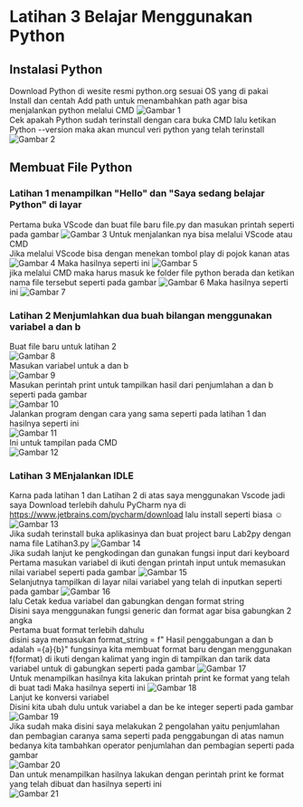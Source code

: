 # Latihan 3 Belajar Menggunakan Python

## Instalasi Python
Download Python di wesite resmi python.org sesuai OS yang di pakai <br />
Install dan centah Add path untuk menambahkan path agar bisa menjalankan python melalui CMD
![Gambar 1](screnshoot/ss1.png)<br />
Cek apakah Python sudah terinstall dengan cara buka CMD lalu ketikan Python --version maka akan muncul veri python yang telah terinstall
![Gambar 2](screnshoot/ss2.png)


## Membuat File Python
### Latihan 1 menampilkan "Hello" dan "Saya sedang belajar Python" di layar
Pertama buka VScode dan buat file baru file.py dan masukan printah seperti pada gambar
![Gambar 3](screnshoot/ss3.png)
Untuk menjalankan nya bisa melalui VScode atau CMD <br />
Jika melalui VScode bisa dengan menekan tombol play di pojok kanan atas
![Gambar 4](screnshoot/ss4.png)
Maka hasilnya seperti ini
![Gambar 5](screnshoot/ss5.png)<br />
jika melalui CMD maka harus masuk ke folder file python berada dan ketikan nama file tersebut seperti pada gambar
![Gambar 6](screnshoot/ss6.png)
Maka hasilnya seperti ini
![Gambar 7](screnshoot/ss7.png)
### Latihan 2 Menjumlahkan dua buah bilangan menggunakan variabel a dan b
Buat file baru untuk latihan 2 <br />
![Gambar 8](screnshoot/ss8.png) <br />
Masukan variabel untuk a dan b<br />
![Gambar 9](screnshoot/ss9.png)<br />
Masukan perintah print untuk tampilkan hasil dari penjumlahan a dan b seperti pada gambar <br />
![Gambar 10](screnshoot/ss10.png)<br />
Jalankan program dengan cara yang sama seperti pada latihan 1 dan hasilnya seperti ini<br />
![Gambar 11](screnshoot/ss11.png)<br />
Ini untuk tampilan pada CMD<br />
![Gambar 12](screnshoot/ss12.png)<br />
### Latihan 3 MEnjalankan IDLE
Karna pada latihan 1 dan Latihan 2 di atas saya menggunakan Vscode jadi saya Download terlebih dahulu PyCharm nya di https://www.jetbrains.com/pycharm/download lalu install seperti biasa ☺
![Gambar 13](screnshoot/ss13.png)<br />
Jika sudah terinstall buka aplikasinya dan buat project baru Lab2py dengan nama file Latihan3.py
![Gambar 14](screnshoot/ss14.png)<br />
Jika sudah lanjut ke pengkodingan dan gunakan fungsi input dari keyboard <br />
Pertama masukan variabel di ikuti dengan printah input untuk memasukan nilai variabel seperti pada gambar
![Gambar 15](screnshoot/ss15.png)<br />
Selanjutnya tampilkan di layar nilai variabel yang telah di inputkan seperti pada gambar
![Gambar 16](screnshoot/ss16.png)<br />
lalu Cetak kedua variabel dan gabungkan dengan format string <br />
Disini saya menggunakan fungsi generic dan format agar bisa gabungkan 2 angka <br />
Pertama buat format terlebih dahulu <br /> 
disini saya memasukan  format_string = f" Hasil penggabungan a dan b adalah ={a}{b}" fungsinya kita membuat format baru dengan  menggunakan f(format) di ikuti dengan kalimat yang ingin di tampilkan dan tarik data variabel untuk di gabungkan seperti pada gambar 
![Gambar 17](screnshoot/ss17.png)<br />
Untuk menampilkan hasilnya kita lakukan printah print ke format yang telah di buat tadi Maka hasilnya seperti ini
![Gambar 18](screnshoot/ss18.png)<br />
Lanjut ke konversi variabel <br />
Disini kita ubah dulu untuk variabel a dan be ke integer seperti pada gambar
![Gambar 19](screnshoot/ss19.png)<br />
Jika sudah maka disini saya melakukan 2 pengolahan yaitu penjumlahan dan pembagian caranya sama seperti pada penggabungan di atas namun bedanya kita tambahkan operator penjumlahan dan pembagian seperti pada gambar <br />
![Gambar 20](screnshoot/ss20.png)<br />
Dan untuk menampilkan hasilnya lakukan dengan perintah print ke format yang telah dibuat dan hasilnya seperti ini <br />
![Gambar 21](screnshoot/ss21.png)<br />


























